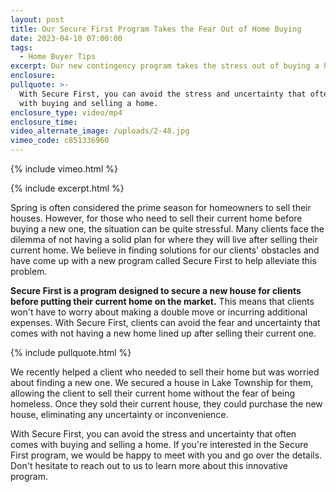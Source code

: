 ```yaml
---
layout: post
title: Our Secure First Program Takes the Fear Out of Home Buying
date: 2023-04-10 07:00:00
tags:
  - Home Buyer Tips
excerpt: Our new contingency program takes the stress out of buying a house.
enclosure:
pullquote: >-
  With Secure First, you can avoid the stress and uncertainty that often comes
  with buying and selling a home.
enclosure_type: video/mp4
enclosure_time:
video_alternate_image: /uploads/2-48.jpg
vimeo_code: c851336960
---
```

{% include vimeo.html %}

{% include excerpt.html %}

Spring is often considered the prime season for homeowners to sell their houses. However, for those who need to sell their current home before buying a new one, the situation can be quite stressful. Many clients face the dilemma of not having a solid plan for where they will live after selling their current home. We believe in finding solutions for our clients' obstacles and have come up with a new program called Secure First to help alleviate this problem.

**Secure First is a program designed to secure a new house for clients before putting their current home on the market.** This means that clients won't have to worry about making a double move or incurring additional expenses. With Secure First, clients can avoid the fear and uncertainty that comes with not having a new home lined up after selling their current one.

{% include pullquote.html %}

We recently helped a client who needed to sell their home but was worried about finding a new one. We secured a house in Lake Township for them, allowing the client to sell their current home without the fear of being homeless. Once they sold their current house, they could purchase the new house, eliminating any uncertainty or inconvenience.

With Secure First, you can avoid the stress and uncertainty that often comes with buying and selling a home. If you're interested in the Secure First program, we would be happy to meet with you and go over the details. Don't hesitate to reach out to us to learn more about this innovative program.